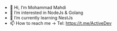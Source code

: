 - 👋 Hi, I’m Mohammad Mahdi
- 👀 I’m interested in NodeJs & Golang
- 🌱 I’m currently learning NestJs
- 📫 How to reach me -> Tel: https://t.me/ActiveDev

<!---
ActiveDev1/ActiveDev1 is a ✨ special ✨ repository because its `README.md` (this file) appears on your GitHub profile.
You can click the Preview link to take a look at your changes.
--->
